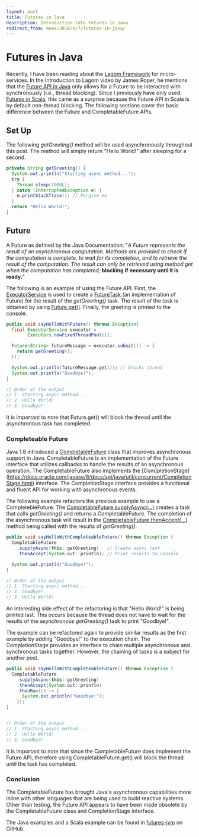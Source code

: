 ```yaml
---
layout: post
title: Futures in Java
description: Introduction into Futures in Java
redirect_from: news/2016/4/7/futures-in-java/
---
```

# Futures in Java

Recently, I have been reading about the [Lagom Framework](https://www.lightbend.com/lagom) for micro-services. In the Introduction to Lagom video by James Roper, he mentions that the [Future API in Java](https://docs.oracle.com/javase/8/docs/api/java/util/concurrent/Future.html) only allows for a Future to be interacted with synchronously (i.e., thread blocking). Since I previously have only used [Futures in Scala](http://www.scala-lang.org/api/current/#scala.concurrent.Future), this came as a surprise because the Future API in Scala is by default non-thread blocking. The following sections cover the basic difference between the Future and CompletableFuture APIs.

## Set Up

The following _getGreeting()_ method will be used asynchronously throughout this post. The method will simply return "Hello World!" after sleeping for a second.

```java
private String getGreeting() {
  System.out.println("Starting async method...");
  try {
    Thread.sleep(1000L);
  } catch (InterruptedException e) {
    e.printStackTrace(); // Forgive me
  }
  return "Hello World!";
}
```

## Future

A Future as defined by the Java Documentation: "_A Future represents the result of an asynchronous computation. Methods are provided to check if the computation is complete, to wait for its completion, and to retrieve the result of the computation. The result can only be retrieved using method get when the computation has completed,_ __blocking if necessary until it is ready.__"


The following is an example of using the Future API. First, the [ExecutorService](https://docs.oracle.com/javase/8/docs/api/java/util/concurrent/ExecutorService.html) is used to create a [FutureTask](https://docs.oracle.com/javase/8/docs/api/java/util/concurrent/FutureTask.html) (an implementation of Future) for the result of the _getGreeting()_ task. The result of the task is obtained by using [Future.get()](https://docs.oracle.com/javase/8/docs/api/java/util/concurrent/Future.html#get--). Finally, the greeting is printed to the console.

```java
public void sayHelloWithFuture() throws Exception{
  final ExecutorService executor = 
        Executors.newFixedThreadPool(1);

  Future<String> futureMessage = executor.submit(() -> {
    return getGreeting();
  });

  System.out.println(futureMessage.get()); // blocks thread
  System.out.println("Goodbye!");
}

// Order of the output
// 1. Starting async method...
// 2. Hello World!
// 3. Goodbye!
```

It is important to note that Future.get() will block the thread until the asynchronous task has completed.

### Completeable Future

Java 1.8 introduced a [CompletableFuture](https://docs.oracle.com/javase/8/docs/api/java/util/concurrent/CompletableFuture.html) class that improves asynchronous support in Java. CompletableFuture is an implementation of the Future interface that utilizes callbacks to handle the results of an asynchronous operation. The CompletableFuture also implements the [Com]pletionStage](https://docs.oracle.com/javase/8/docs/api/java/util/concurrent/CompletionStage.html) interface. The CompletionStage interface provides a functional and fluent API for working with asynchronous events.

The following example refactors the previous example to use a CompletebleFuture. The [CompletableFuture.supplyAsync(...)](https://docs.oracle.com/javase/8/docs/api/java/util/concurrent/CompletableFuture.html#supplyAsync-java.util.function.Supplier-) creates a task that calls _getGreeting()_ and returns a CompletableFuture. The completion of the asynchronous task will result in the [CompletableFuture.thenAccept(...)](https://docs.oracle.com/javase/8/docs/api/java/util/concurrent/CompletableFuture.html#thenAccept-java.util.function.Consumer-) method being called with the results of _getGreeting()_.

```java
public void sayHelloWithCompleteableFuture() throws Exception {
  CompletableFuture
    .supplyAsync(this::getGreeting)   // Create async task
    .thenAccept(System.out::println); // Print results to console

  System.out.println("Goodbye!");
}

// Order of the output
// 1. Starting async method...
// 2. Goodbye!
// 3. Hello World!
```

An interesting side effect of the refactoring is that "Hello World!" is being printed last. This occurs because the thread does not have to wait for the results of the asynchronous _getGreeting()_ task to print "Goodbye!".

The example can be refactored again to provide similar results as the first example by adding "Goodbye!" to the execution chain. The CompletionStage provides an interface to chain multiple asynchronous and synchronous tasks together. However, the chaining of tasks is a subject for another post.

```java
public void sayHelloWithCompleteableFuture() throws Exception {
  CompletableFuture
    .supplyAsync(this::getGreeting)
    .thenAccept(System.out::println)
    .thenRun(() -> {
      System.out.println("Goodbye!");
    });
}


// Order of the output
// 1. Starting async method...
// 2. Hello World!
// 3. Goodbye!
```

It is important to note that since the CompletableFuture does implement the Future API, therefore using CompletableFuture.get() will block the thread until the task has completed.


### Conclusion

The CompletableFuture has brought Java's asynchronous capabilities more inline with other languages that are being used to build reactive systems. Other than testing, the Future API appears to have been made obsolete by the CompletableFuture class and CompletionStage interface.

The Java examples and a Scala example can be found in [futures-jvm](https://github.com/seanking/futures-jvm) on GitHub.